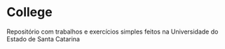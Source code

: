 # College
Repositório com trabalhos e exercícios simples feitos na Universidade do Estado de Santa Catarina
